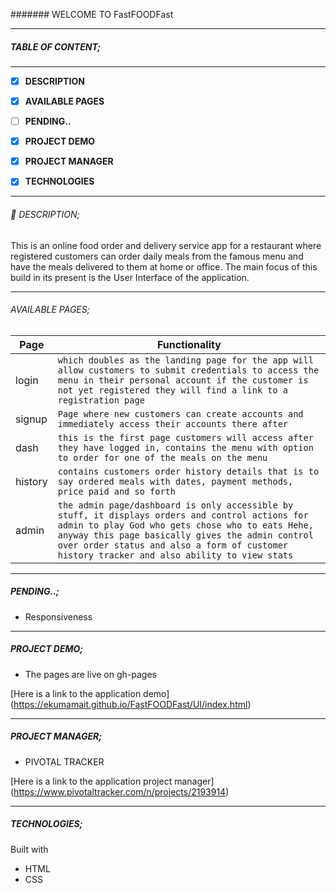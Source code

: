 ####### WELCOME TO FastFOODFast

------------

##### TABLE OF CONTENT;

------------

- [x] **DESCRIPTION**
- [x] **AVAILABLE PAGES**
- [ ] **PENDING..**
- [x] **PROJECT DEMO**
- [x] **PROJECT MANAGER**
- [x] **TECHNOLOGIES**


------------

###### :page_facing_up: DESCRIPTION;
This is an online food order and delivery service app for a restaurant where registered customers can order daily meals from the famous menu and have the meals delivered to them at home or office.
The main focus of this build in its present is the User Interface of the application.

------------

###### AVAILABLE PAGES;

|  Page   | Functionality |
| ------------ | ------------ |
| login | ` which doubles as the landing page for the app will allow customers to submit credentials to access the menu in their personal account if the customer is not yet registered they will find a link to a registration page `  |
| signup | `Page where new customers can create accounts and immediately access their accounts there after `  |
| dash | `this is the first page customers will access after they have logged in, contains the menu with option to order for one of the meals on the menu ` |
| history |  `contains customers order history details that is to say ordered meals with dates, payment methods, price paid and so forth ` |
| admin | `the admin page/dashboard is only accessible by stuff, it displays orders and control actions for admin to play God who gets chose who to eats Hehe, anyway this page basically gives the admin control over order status and also a form of customer history tracker and also ability to view stats ` |  

------------

##### PENDING..;

- Responsiveness

------------

##### PROJECT DEMO;

- The pages are live on gh-pages

[Here is a link to the application demo]
(https://ekumamait.github.io/FastFOODFast/UI/index.html)

------------

##### PROJECT MANAGER;

- PIVOTAL TRACKER

[Here is a link to the application project manager]
(https://www.pivotaltracker.com/n/projects/2193914)

------------

##### TECHNOLOGIES; 

Built with

- HTML
- CSS



